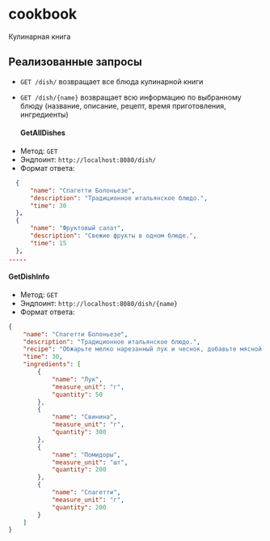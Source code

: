 # cookbook
Кулинарная книга

## Реализованные запросы
- `GET /dish/` возвращает все блюда кулинарной книги
- `GET /dish/{name}` возвращает всю информацию по выбранному блюду (название, описание, рецепт, время приготовления, ингредиенты)

  #### GetAllDishes
* Метод: `GET`
* Эндпоинт: `http://localhost:8080/dish/`
* Формат ответа:
```json
  {
      "name": "Спагетти Болоньезе",
      "description": "Традиционное итальянское блюдо.",
      "time": 30
  },
  {
      "name": "Фруктовый салат",
      "description": "Свежие фрукты в одном блюде.",
      "time": 15
  },
.....
```
  #### GetDishInfo
* Метод: `GET`
* Эндпоинт: `http://localhost:8080/dish/{name}`
* Формат ответа:
```json
{
    "name": "Спагетти Болоньезе",
    "description": "Традиционное итальянское блюдо.",
    "recipe": "Обжарьте мелко нарезанный лук и чеснок, добавьте мясной фарш, тушите с томатами. Подавайте с отварными спагетти.",
    "time": 30,
    "ingredients": [
        {
            "name": "Лук",
            "measure_unit": "г",
            "quantity": 50
        },
        {
            "name": "Свинина",
            "measure_unit": "г",
            "quantity": 300
        },
        {
            "name": "Помидоры",
            "measure_unit": "шт",
            "quantity": 200
        },
        {
            "name": "Спагетти",
            "measure_unit": "г",
            "quantity": 200
        }
    ]
}
```
